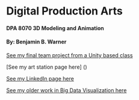 # Digital Production Arts
#### DPA 8070 3D Modeling and Animation
#### By: Benjamin B. Warner

[See my final team project from a Unity based class](https://teamnewtonian.github.io/phageshift/)

[See my art station page here] ()

[See my LinkedIn page here](https://www.linkedin.com/in/benjamin-b-warner/)

[See my older work in Big Data Visualization here](https://visualization.sites.clemson.edu/reu/2015/vis11/)


